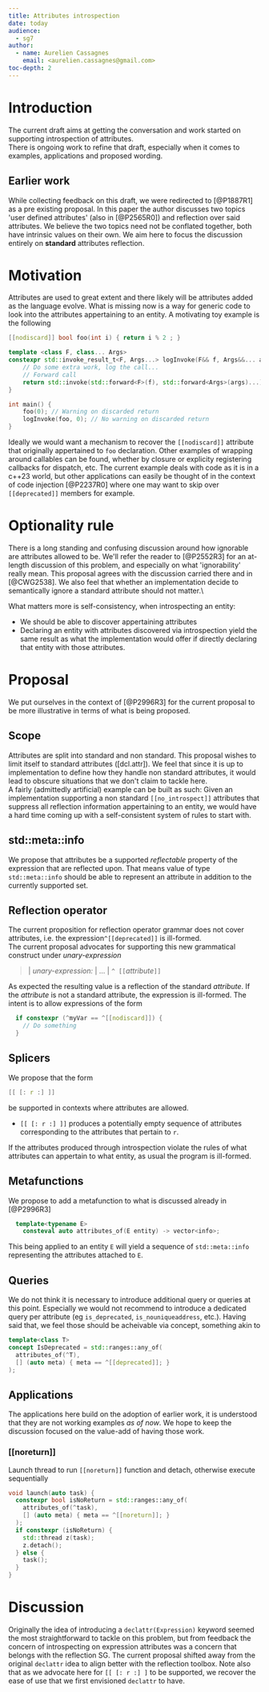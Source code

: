 ```yaml
---
title: Attributes introspection
date: today
audience:
  - sg7
author:
  - name: Aurelien Cassagnes
    email: <aurelien.cassagnes@gmail.com>
toc-depth: 2
---
```

# Introduction
The current draft aims at getting the conversation and work started on supporting introspection of attributes.\
There is ongoing work to refine that draft, especially when it comes to examples, applications and proposed wording.

## Earlier work
While collecting feedback on this draft, we were redirected to [@P1887R1] as a pre existing proposal. In this paper the author discusses two topics 'user defined attributes' (also in [@P2565R0]) and reflection over said attributes. We believe the two topics need not be conflated together, both have intrinsic values on their own. We aim here to focus the discussion entirely on **standard** attributes reflection.

# Motivation

Attributes are used to great extent and there likely will be attributes added as the language evolve.
What is missing now is a way for generic code to look into the attributes appertaining to an entity.
A motivating toy example is the following

```cpp
[[nodiscard]] bool foo(int i) { return i % 2 ; }

template <class F, class... Args>
constexpr std::invoke_result_t<F, Args...> logInvoke(F&& f, Args&&... args) {
    // Do some extra work, log the call...
    // Forward call
    return std::invoke(std::forward<F>(f), std::forward<Args>(args)...);
}

int main() {
    foo(0); // Warning on discarded return
    logInvoke(foo, 0); // No warning on discarded return
}
```
Ideally we would want a mechanism to recover the `[[nodiscard]]` attribute that originally appertained to `foo` declaration.
Other examples of wrapping around callables can be found, whether by closure or explicity registering callbacks for dispatch, etc.
The current example deals with code as it is in a c++23 world, but other applications can easily be thought of in the context of code injection [@P2237R0] where one may want to skip over `[[deprecated]]` members for example.

# Optionality rule
There is a long standing and confusing discussion around how ignorable are attributes allowed to be. We'll refer the reader to [@P2552R3] for an at-length discussion of this problem, and especially on what 'ignorability' really mean. This proposal agrees with the discussion carried there and in [@CWG2538]. We also feel that whether an implementation decide to semantically ignore a standard attribute should not matter.\

What matters more is self-consistency, when introspecting an entity:

- We should be able to discover appertaining attributes
- Declaring an entity with attributes discovered via introspection yield the same result as what the implementation would offer if directly declaring that entity with those attributes.

# Proposal
We put ourselves in the context of [@P2996R3] for the current proposal to be more illustrative in terms of what is being proposed.

## Scope
Attributes are split into standard and non standard. This proposal wishes to limit itself to standard attributes ([dcl.attr]). We feel that since it is up to implementation to define how they handle non standard attributes, it would lead to obscure situations that we don't claim to tackle here.\
A fairly (admittedly artificial) example can be built as such: Given an implementation supporting a non standard `[[no_introspect]]` attributes that suppress all reflection information appertaining to an entity, we would have a hard time coming up with a self-consistent system of rules to start with.

## std::meta::info
We propose that attributes be a supported *reflectable* property of the expression that are reflected upon. That means value of type `std::meta::info` should be able to represent an attribute in addition to the currently supported set.

## Reflection operator
The current proposition for reflection operator grammar does not cover attributes, i.e. the expression`^[[deprecated]]` is ill-formed.\
The current proposal advocates for supporting this new grammatical construct under _unary-expression_

> | _unary-expression:_
> |     ...
> |     `^ [[`_attribute_`]]`

As expected the resulting value is a reflection of the standard _attribute_. If the _attribute_ is not a standard attribute, the expression is ill-formed. The intent is to allow expressions of the form
```cpp
  if constexpr (^myVar == ^[[nodiscard]]) {
    // Do something
  }
```

## Splicers
We propose that the form
```cpp
[[ [: r :] ]]
```
be supported in contexts where attributes are allowed.

- `[[ [: r :] ]]` produces a potentially empty sequence of attributes corresponding to the attributes that pertain to `r`.

If the attributes produced through introspection violate the rules of what attributes can appertain to what entity, as usual the program is ill-formed.

## Metafunctions
We propose to add a metafunction to what is discussed already in [@P2996R3]

```cpp
  template<typename E>
    consteval auto attributes_of(E entity) -> vector<info>;
```
This being applied to an entity `E` will yield a sequence of `std::meta::info` representing the attributes attached to `E`.

## Queries
We do not think it is necessary to introduce additional query or queries at this point. Especially we would not recommend to introduce a dedicated query per attribute (eg `is_deprecated`, `is_nouniqueaddress`, etc.). Having said that, we feel those should be acheivable via concept, something akin to
```cpp
template<class T>
concept IsDeprecated = std::ranges::any_of(
  attributes_of(^T),
  [] (auto meta) { meta == ^[[deprecated]]; }
);
```

## Applications
The applications here build on the adoption of earlier work, it is understood that they are not working examples *as of now*. We hope to keep the discussion focused on the value-add of having those work.

### [[noreturn]]
Launch thread to run `[[noreturn]]` function and detach, otherwise execute sequentially
```cpp
void launch(auto task) {
  constexpr bool isNoReturn = std::ranges::any_of(
    attributes_of(^task),
    [] (auto meta) { meta == ^[[noreturn]]; }
  );
  if constexpr (isNoReturn) {
    std::thread z(task);
    z.detach();
  } else {
    task();
  }
}
```
# Discussion

Originally the idea of introducing a `declattr(Expression)` keyword seemed the most straightforward to tackle on this problem, but from feedback the concern of introspecting on expression attributes was a concern that belongs with the reflection SG. The current proposal shifted away from the original `declattr` idea to align better with the reflection toolbox. Note also that as we advocate here for `[[ [: r :] ]` to be supported, we recover the ease of use that we first envisioned `declattr` to have.
